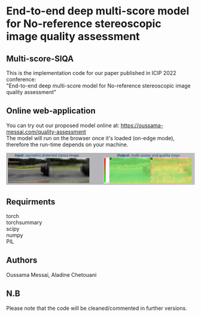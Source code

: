 
# End-to-end deep multi-score model for No-reference stereoscopic image quality assessment </br>
## Multi-score-SIQA </br>

This is the implementation code for our paper published in ICIP 2022 conference: </br>
"End-to-end deep multi-score model for No-reference stereoscopic image quality assessment"

## Online web-application

You can try out our proposed model online at: https://oussama-messai.com/quality-assessment </br>
The model will run on the browser once it's loaded (on-edge mode), therefore the run-time depends on your machine. </br>

![image](https://github.com/o-messai/multi-score-SIQA/blob/main/results/online.png?raw=true)

## Requirments

torch </br>
torchsummary </br>
scipy </br>
numpy </br> 
PIL </br>

## Authors
Oussama Messai, Aladine Chetouani

## N.B
Please note that the code will be cleaned/commented in further versions.
